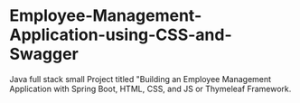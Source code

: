 # Employee-Management-Application-using-CSS-and-Swagger
Java full stack small Project titled "Building an Employee Management Application with Spring Boot, HTML, CSS, and JS or Thymeleaf Framework.
